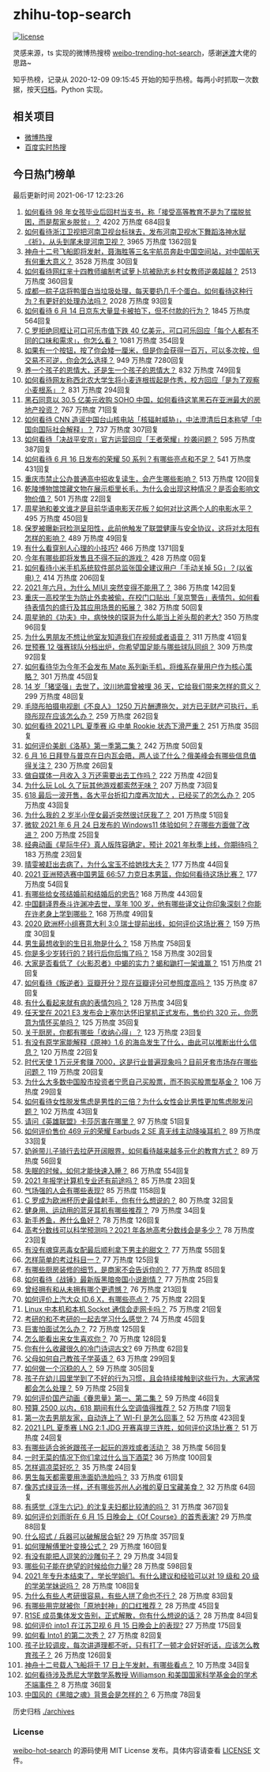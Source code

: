 # zhihu-top-search

[![license](https://img.shields.io/github/license/Arrackisarookie/zhihu-top-search)](https://github.com/Arrackisarookie/zhihu-top-search/blob/master/LICENSE)

灵感来源，ts 实现的微博热搜榜 [weibo-trending-hot-search](https://github.com/justjavac/weibo-trending-hot-search)，感谢[迷渡](https://github.com/justjavac)大佬的思路~

知乎热榜，记录从 2020-12-09 09:15:45 开始的知乎热榜。每两小时抓取一次数据，按天[归档](./archives)。Python 实现。

## 相关项目
+ [微博热搜](https://github.com/Arrackisarookie/weibo-hot-search)
+ [百度实时热搜](https://github.com/Arrackisarookie/baidu-hot-search)

## 今日热门榜单

<!-- Rank Begin -->

最后更新时间 2021-06-17 12:23:26

1. [如何看待 98 年女孩毕业后回村当支书，称「接受高等教育不是为了摆脱贫困，而是帮家乡脱贫」？](https://www.zhihu.com/question/465207940) 4202 万热度 684回复
1. [如何看待浙江卫视把河南卫视台标抹去，发布河南卫视水下舞蹈洛神水赋《祈》，从头到尾未提河南卫视？](https://www.zhihu.com/question/465063765) 3965 万热度 1362回复
1. [神舟十二号飞船即将发射，聂海胜等三名宇航员奔赴中国空间站，对中国航天有何重大意义？](https://www.zhihu.com/question/465393063) 3528 万热度 30回复
1. [如何看待网红芈十四教师编制考试萝卜坑被励志乡村女教师逆袭超越？](https://www.zhihu.com/question/465163742) 2513 万热度 360回复
1. [成都一粽子店将鸭蛋白当垃圾处理，每天要扔几千个蛋白。如何看待这种行为？有更好的处理办法吗？](https://www.zhihu.com/question/464471406) 2028 万热度 93回复
1. [如何看待 6 月 14 日京东大量显卡被拍下，但不付款的行为？](https://www.zhihu.com/question/465139496) 1845 万热度 564回复
1. [C 罗拒绝同框让可口可乐市值下跌 40 亿美元，可口可乐回应「每个人都有不同的口味和需求」，你怎么看？](https://www.zhihu.com/question/465292823) 1081 万热度 354回复
1. [如果有一个按钮，按了你会矮一厘米，但是你会获得一百万，可以多次按，但交易不可逆，你会怎么选择？](https://www.zhihu.com/question/367519449) 949 万热度 7280回复
1. [养一个孩子的恩情大，还是生一个孩子的恩情大？](https://www.zhihu.com/question/344589485) 832 万热度 749回复
1. [如何看待网友称西北农大学生将小麦连根拔起是作秀，校方回应「是为了观察小麦根系」？](https://www.zhihu.com/question/465265604) 831 万热度 294回复
1. [黑石同意以 30.5 亿美元收购 SOHO 中国，如何看待这笔黑石在亚洲最大的房地产投资？](https://www.zhihu.com/question/465393675) 767 万热度 71回复
1. [如何看待 CNN 造谣中国台山核电站「核辐射威胁」，中法澄清后日本称望「中国向国际社会解释」？](https://www.zhihu.com/question/465318332) 737 万热度 307回复
1. [如何看待「决战平安京」官方运营回应「王者荣耀」抄袭问题？](https://www.zhihu.com/question/465195776) 595 万热度 387回复
1. [如何看待 6 月 16 日发布的荣耀 50 系列？有哪些亮点和不足？](https://www.zhihu.com/question/464503288) 541 万热度 431回复
1. [重庆市禁止公办普通高中招收复读生，会产生哪些影响？](https://www.zhihu.com/question/465388410) 513 万热度 120回复
1. [乾陵博物馆馆藏文物在展示柜里长毛，为什么会出现这种情况？是否会影响文物价值？](https://www.zhihu.com/question/465179682) 501 万热度 22回复
1. [周星驰和姜文谁才是目前华语电影天花板？如何对比这两个人的电影水平？](https://www.zhihu.com/question/463799369) 495 万热度 450回复
1. [保罗被曝新冠检测呈阳性，此前他触发了联盟健康与安全协议，这将对太阳有怎样的影响？](https://www.zhihu.com/question/465408333) 489 万热度 49回复
1. [有什么看穿别人心理的小技巧?](https://www.zhihu.com/question/349419279) 466 万热度 1371回复
1. [今年有哪些即将发售且不得不玩的游戏？](https://www.zhihu.com/special/1387454052112887808) 428 万热度 0回复
1. [如何看待小米手机系统软件部总监张国全建议用户「手动关掉 5G」？(以省电)？](https://www.zhihu.com/question/464463766) 414 万热度 206回复
1. [2021 年六月，为什么 MIUI 突然变得不能用了？](https://www.zhihu.com/question/464439883) 386 万热度 142回复
1. [重庆一高校学生为防止外卖被偷，在校门口贴出「吴京警告」表情包，如何看待表情包的盛行及其应用场景的拓展？](https://www.zhihu.com/question/465131961) 382 万热度 50回复
1. [周星驰的《功夫》中，病怏怏的琛哥为什么能当上斧头帮的老大?](https://www.zhihu.com/question/460071485) 350 万热度 96回复
1. [为什么男朋友不想让他室友知道我们在视频或者语音？](https://www.zhihu.com/question/465047050) 311 万热度 41回复
1. [世预赛 12 强赛球队分档出炉，你希望国足能与哪些球队同组？](https://www.zhihu.com/question/465258786) 309 万热度 92回复
1. [如何看待华为今年不会发布 Mate 系列新手机，将维系存量用户作为核心策略？](https://www.zhihu.com/question/465383357) 301 万热度 45回复
1. [14 岁「猪坚强」去世了，汶川地震曾被埋 36 天，它给我们带来怎样的意义？](https://www.zhihu.com/question/465481304) 299 万热度 48回复
1. [毛晓彤拍摄电视剧《不良人》 1250 万片酬遭拖欠，对方已无财产可执行，毛晓彤现在应该怎么办？](https://www.zhihu.com/question/465208835) 259 万热度 262回复
1. [如何看待 2021 LPL 夏季赛 iG 中单 Rookie 状态下滑严重？](https://www.zhihu.com/question/465030839) 251 万热度 35回复
1. [如何评价美剧《洛基》第一季第二集？](https://www.zhihu.com/question/465306226) 242 万热度 50回复
1. [6 月 16 日拜登与普京在日内瓦会晤，两人谈了什么？俄美峰会有哪些信息值得关注？](https://www.zhihu.com/question/465409295) 230 万热度 26回复
1. [做自媒体一月收入 3 万还需要出去工作吗？](https://www.zhihu.com/question/457544338) 222 万热度 42回复
1. [为什么玩 LoL 久了玩其他游戏都索然无味？](https://www.zhihu.com/question/462644970) 207 万热度 73回复
1. [618 最后一波开售，各大平台折扣力度再次加大 ，已经买了的怎么办？](https://www.zhihu.com/question/465206197) 205 万热度 43回复
1. [为什么我的 2 岁半小侄女最近突然很讨厌我了？](https://www.zhihu.com/question/464633812) 201 万热度 51回复
1. [微软 2021 年 6 月 24 日发布的 Windows11 体验如何？在哪些方面做了改进？](https://www.zhihu.com/question/465279770) 200 万热度 25回复
1. [经典动画《星际牛仔》真人版阵容确定，预计 2021 年秋季上线，你期待吗？](https://www.zhihu.com/question/464080191) 183 万热度 23回复
1. [晴雯被赶出去病了，为什么宝玉不给她找大夫？](https://www.zhihu.com/question/464950110) 177 万热度 44回复
1. [2021 亚洲预选赛中国男篮 66:57 力克日本男篮，你如何看待这场比赛？](https://www.zhihu.com/question/465335366) 177 万热度 54回复
1. [有哪些给女孩结婚前和结婚后的忠告?](https://www.zhihu.com/question/403004506) 168 万热度 443回复
1. [中国翻译界泰斗许渊冲去世，享年 100 岁，他有哪些译文让你印象深刻？你能在许老身上学到哪些？](https://www.zhihu.com/question/465502478) 168 万热度 49回复
1. [2020 欧洲杯小组赛意大利 3:0 瑞士提前出线，如何评价这场比赛？](https://www.zhihu.com/question/465457313) 159 万热度 30回复
1. [男生最想收到的生日礼物是什么？](https://www.zhihu.com/question/20235357) 158 万热度 758回复
1. [你是多少岁转行的？转行后你后悔了吗？](https://www.zhihu.com/question/420770266) 158 万热度 302回复
1. [大家是否看低了《火影忍者》中蝎的实力？蝎和鼬打一架谁赢？](https://www.zhihu.com/question/464702791) 151 万热度 21回复
1. [如何看待《叛逆者》豆瓣开分？现在豆瓣评分可参照度高吗？](https://www.zhihu.com/question/465131172) 135 万热度 87回复
1. [有什么看起来就有病的表情包吗？](https://www.zhihu.com/question/459596154) 128 万热度 34回复
1. [任天堂在 2021 E3 发布会上塞尔达怀旧掌机正式发布，售价约 320 元，你愿意为情怀买单吗？](https://www.zhihu.com/question/465289380) 125 万热度 35回复
1. [关于厨房，你都有哪些「收纳心得」？](https://www.zhihu.com/question/455509376) 123 万热度 23回复
1. [有没有原学家能解释《原神》1.6 的海岛发生了什么，由此可以推断出什么信息？](https://www.zhihu.com/question/465176624) 120 万热度 22回复
1. [时代天使 1 万元牙套赚 7000，这是行业普遍现象吗？目前牙套市场存在哪些问题？](https://www.zhihu.com/question/465348950) 119 万热度 20回复
1. [为什么大多数中国股市投资者宁愿自己买股票，而不购买股票型基金？](https://www.zhihu.com/question/32166514) 106 万热度 29回复
1. [如何看待女性脱发焦虑是男性的三倍？为什么女性会比男性更加焦虑脱发问题？](https://www.zhihu.com/question/465383951) 102 万热度 43回复
1. [请问《英雄联盟》卡莎厉害在哪里？](https://www.zhihu.com/question/464172547) 97 万热度 51回复
1. [如何评价售价 469 元的荣耀 Earbuds 2 SE 真无线主动降噪耳机？](https://www.zhihu.com/question/465408645) 89 万热度 33回复
1. [奶爸带儿子骑行去拉萨开阔眼界，如何看待越来越多元化的教育方式？](https://www.zhihu.com/question/465083425) 89 万热度 56回复
1. [失眠的时候，如何才能快速入睡？](https://www.zhihu.com/question/269430375) 86 万热度 554回复
1. [2021 年报学计算机专业还有前途吗？](https://www.zhihu.com/question/458339006) 85 万热度 23回复
1. [气场强的人会有哪些表现?](https://www.zhihu.com/question/25151940) 85 万热度 1158回复
1. [C 罗成为欧洲杯历史最佳射手，你有什么想说的？](https://www.zhihu.com/question/465254279) 80 万热度 32回复
1. [健身用、运动用的蓝牙耳机有哪些推荐？](https://www.zhihu.com/question/43456110) 79 万热度 34回复
1. [新手养鱼，养什么鱼好？](https://www.zhihu.com/question/425639824) 78 万热度 126回复
1. [高考分数线可以科学预测吗？2021 年各地高考分数线会是多少？](https://www.zhihu.com/question/463915101) 78 万热度 23回复
1. [有没有魂穿恶毒女配最后顺利拿下男主的甜文？](https://www.zhihu.com/question/445174404) 77 万热度 55回复
1. [怎样简单的考过科目一？](https://www.zhihu.com/question/295927949) 77 万热度 125回复
1. [有哪些厨房装修的细节，是商家不会告诉你的？](https://www.zhihu.com/question/359436060) 77 万热度 85回复
1. [如何看待《战锤》最新版黑暗帝国小说剧情？](https://www.zhihu.com/question/462535625) 77 万热度 25回复
1. [曾经拥有和从未拥有哪个更遗憾？](https://www.zhihu.com/question/463488790) 76 万热度 213回复
1. [如何评价上汽大众 ID.6 X，有哪些亮点？](https://www.zhihu.com/question/465357096) 75 万热度 22回复
1. [Linux 中本机和本机 Socket 通信会走网卡吗？](https://www.zhihu.com/question/43590414) 75 万热度 21回复
1. [考研的和不考研的一起去学习什么感觉？](https://www.zhihu.com/question/454852118) 74 万热度 45回复
1. [巨害怕面试怎么办？](https://www.zhihu.com/question/451100355) 72 万热度 125回复
1. [怎么能看出来女生喜欢你？](https://www.zhihu.com/question/453143428) 70 万热度 128回复
1. [你有什么收藏很久的冷门诗词古文?](https://www.zhihu.com/question/446560681) 69 万热度 62回复
1. [父母如何自己教孩子学英语？](https://www.zhihu.com/question/34012296) 63 万热度 299回复
1. [如何做一个沉稳的人？](https://www.zhihu.com/question/298243670) 59 万热度 305回复
1. [孩子在幼儿园里学到了不好的行为习惯，且会持续接触到这些行为，大家通常都会怎么处理？](https://www.zhihu.com/question/460615230) 59 万热度 25回复
1. [如何评价国产动画《眷思量》第一、第二集？](https://www.zhihu.com/question/464935086) 59 万热度 46回复
1. [预算 2500 以内，618 期间有什么空调值得推荐？](https://www.zhihu.com/question/458511177) 52 万热度 71回复
1. [第一次去男朋友家，自动连上了 WI-FI 是怎么回事？](https://www.zhihu.com/question/464961722) 52 万热度 423回复
1. [2021 LPL 夏季赛 LNG 2:1 JDG 开赛喜提三连胜，如何评价这场比赛？](https://www.zhihu.com/question/465178025) 51 万热度 24回复
1. [有哪些适合爸爸跟孩子一起玩的游戏或者活动？](https://www.zhihu.com/question/60498981) 38 万热度 56回复
1. [一时无菜的情况下你们拿过什么当下酒菜?](https://www.zhihu.com/question/441373755) 36 万热度 100回复
1. [怎样调凉菜好吃？](https://www.zhihu.com/question/352465516) 35 万热度 24回复
1. [男生每天都需要用洗面奶洗脸吗？](https://www.zhihu.com/question/463918849) 33 万热度 61回复
1. [像苏式绿豆汤一样，还有哪些苏州人必推的夏日宝藏美食？](https://www.zhihu.com/question/465122287) 32 万热度 64回复
1. [有感觉《浮生六记》的沈复夫妇都比较渣的吗？](https://www.zhihu.com/question/66223575) 31 万热度 367回复
1. [如何评价刘雨昕在 6 月 15 日晚会上《Of Course》的首秀表演?](https://www.zhihu.com/question/465115883) 29 万热度 88回复
1. [什么招式 / 兵器可以破解居合斩?](https://www.zhihu.com/question/459599241) 29 万热度 357回复
1. [如何理解傅里叶变换公式？](https://www.zhihu.com/question/19714540) 29 万热度 160回复
1. [有没有能把人逗笑的沙雕句子？](https://www.zhihu.com/question/465106856) 29 万热度 34回复
1. [哪些句子能在绝望的时候给你力量?](https://www.zhihu.com/question/461255650) 28 万热度 598回复
1. [2021 年专升本结束了，学长学姐们。有什么建议和经验可以对 19 级和 20 级的学弟学妹说吗？](https://www.zhihu.com/question/458630742) 28 万热度 108回复
1. [为什么有些人考研很容易，有些人拼了命也不行？](https://www.zhihu.com/question/464366430) 28 万热度 83回复
1. [有哪些用完就被你「原地封神」的口红推荐？](https://www.zhihu.com/question/464075483) 28 万热度 45回复
1. [R1SE 成员集体发文告别，正式解散，你有什么想说的话？](https://www.zhihu.com/question/464906683) 28 万热度 84回复
1. [如何评价 into1 在江苏卫视 6 月 15 日晚会上的表现?](https://www.zhihu.com/question/465098736) 27 万热度 175回复
1. [如何看 Into1 的第二次秀？](https://www.zhihu.com/question/465218190) 27 万热度 82回复
1. [孩子比较调皮，每次讲道理都不听，只有打了一顿才会好好听话，应该怎么教育孩子？](https://www.zhihu.com/question/455635806) 26 万热度 126回复
1. [神舟十二号载人飞船将于 17 日上午发射，有哪些看点？](https://www.zhihu.com/question/465272474) 10 万热度 34回复
1. [如何看待涉及悉尼大学数学系教授 Williamson 和美国国家科学基金会的学术不端事件？](https://www.zhihu.com/question/464493125) 8 万热度 36回复
1. [中国风的《黑暗之魂》背景会是怎样的？](https://www.zhihu.com/question/294505979) 6 万热度 78回复
<!-- Rank End -->

历史归档 [./archives](./archives)

### License

[weibo-hot-search](https://github.com/Arrackisarookie/zhihu-top-search) 的源码使用 MIT License 发布。具体内容请查看 [LICENSE](./LICENSE) 文件。
